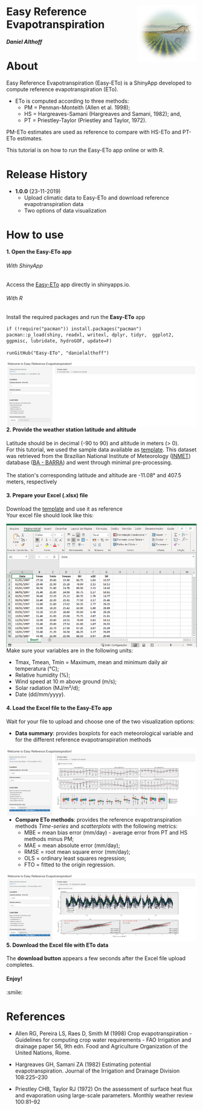 <div class="fluid-row" id="header">
    <img src='./misc/img.png' height='150' width='auto' align='right'>
    <h1 class="title toc-ignore">Easy Reference Evapotranspiration</h1>
    <h4 class="author"><em>Daniel Althoff</em></h4>
</div>

# About

Easy Reference Evapotranspiration (Easy-ETo) is a ShinyApp developed to compute reference evapotranspiration (ETo).<br> 

* ETo is computed according to three methods:
    * PM = Penman-Monteith (Allen et al. 1998);
    * HS = Hargreaves-Samani (Hargreaves and Samani, 1982); and,
    * PT = Priestley-Taylor (Priestley and Taylor, 1972).

PM-ETo estimates are used as reference to compare with HS-ETo and PT-ETo estimates.

This tutorial is on how to run the Easy-ETo app online or with R.

# Release History

* <b>1.0.0</b> (23-11-2019)
    * Upload climatic data to Easy-ETo and download reference evapotranspiration data
    * Two options of data visualization

# How to use

<h4>1. Open the <b>Easy-ETo</b> app</h4>
<h6>With ShinyApp</h6>
<p>Access the <a href="https://daniel-althoff.shinyapps.io/easy-eto/" target="blank">Easy-ETo</a> app directly in shinyapps.io.</p>

<h6>With R</h6>
<p>Install the required packages and run the <b>Easy-ETo</b> app</p>

```{r setup}
if (!require("pacman")) install.packages("pacman")
pacman::p_load(shiny, readxl, writexl, dplyr, tidyr,  ggplot2, ggpmisc, lubridate, hydroGOF, update=F)

runGitHub("Easy-ETo", "danielalthoff")
```

<img src="./misc/app_1.png"
     style="float: left; margin-right: 10px;" />
    
<h4>2. Provide the weather station <b>latitude</b> and <b>altitude</b></h4>
<p> Latitude should be in decimal (-90 to 90) and altitude in meters (> 0).<br>
    For this tutorial, we used the sample data available as <a href="https://github.com/danielalthoff/Easy-ETo/raw/master/Sample.xlsx" target="blank">template</a>. This dataset was retrieved from the Brazilian National Institute of Meteorology (<a href='http://www.inmet.gov.br/portal/' target='blank'>INMET</a>) database (<a href="http://www.inmet.gov.br/portal/index.php?r=estacoes/estacoesConvencionais" target='blank'>BA - BARRA</a>) and went through minimal pre-processing.<br><br>
    The station's corresponding latitude and altitude are -11.08° and 407.5 meters, respectively</p> 

<h4>3. Prepare your Excel (.xlsx) file</h4>
<p> Download the <a href="https://github.com/danielalthoff/Easy-ETo/raw/master/Sample.xlsx" target="blank">template</a> and use it as reference<br>
    Your excel file should look like this:</p>

<img src="./misc/app_2.png"
     style="float: left; margin-right: 10px;" />
     
<p>Make sure your variables are in the following units:</p>
<ul>
  <li>Tmax, Tmean, Tmin = Maximum, mean and minimum daily air temperatura (°C);</li>
  <li>Relative humidity (%);</li>
  <li>Wind speed at 10 m above ground (m/s);</li>
  <li>Solar radiation (MJ/m²/d);</li>
  <li>Date (dd/mm/yyyy).</li>
</ul>


<h4>4. Load the Excel file to the <b>Easy-ETo</b> app</h4>
<p>Wait for your file to upload and choose one of the two visualization options:</p>
<ul>
    <li><b>Data summary</b>: provides boxplots for each meteorological variable and for the different reference evapotranspiration methods</li>
</ul>

<img src="./misc/app_3.png"
     style="float: left; margin-right: 10px;" />
     
* <b>Compare ETo methods</b>: provides the reference evapotranspiration methods <em>Time-series</em> and <em>scatterplots</em> with the following metrics:
    * MBE = mean bias error (mm/day) - average error from PT and HS methods minus PM;
    * MAE = mean absolute error (mm/day);
    * RMSE = root mean square error (mm/day);
    * OLS = ordinary least squares regression;
    * FTO = fitted to the origin regression.
    
<img src="./misc/app_4.png"
     style="float: left; margin-right: 10px;" />

<h4>5. Download the Excel file with ETo data</h4>
<p>The <b>download button</b> appears a few seconds after the Excel file upload completes.
    
<h4>Enjoy!</h4>
:smile:

# References

* Allen RG, Pereira LS, Raes D, Smith M (1998) Crop evapotranspiration - Guidelines for computing crop water requirements - FAO Irrigation and drainage paper 56, 9th edn. Food and Agriculture Organization of the United Nations, Rome.

* Hargreaves GH, Samani ZA (1982) Estimating potential evapotranspiration. Journal of the Irrigation and Drainage Division 108:225–230

* Priestley CHB, Taylor RJ (1972) On the assessment of surface heat flux and evaporation using large-scale parameters. Monthly weather review 100:81–92


